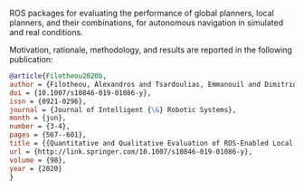ROS packages for evaluating the performance of global planners, local planners,
and their combinations, for autonomous navigation in simulated and real
conditions.

Motivation, rationale, methodology, and results are reported in the following
publication:

```bibtex
@article{Filotheou2020b,
author = {Filotheou, Alexandros and Tsardoulias, Emmanouil and Dimitriou, Antonis and Symeonidis, Andreas and Petrou, Loukas},
doi = {10.1007/s10846-019-01086-y},
issn = {0921-0296},
journal = {Journal of Intelligent {\&} Robotic Systems},
month = {jun},
number = {3-4},
pages = {567--601},
title = {{Quantitative and Qualitative Evaluation of ROS-Enabled Local and Global Planners in 2D Static Environments}},
url = {http://link.springer.com/10.1007/s10846-019-01086-y},
volume = {98},
year = {2020}
}
```

